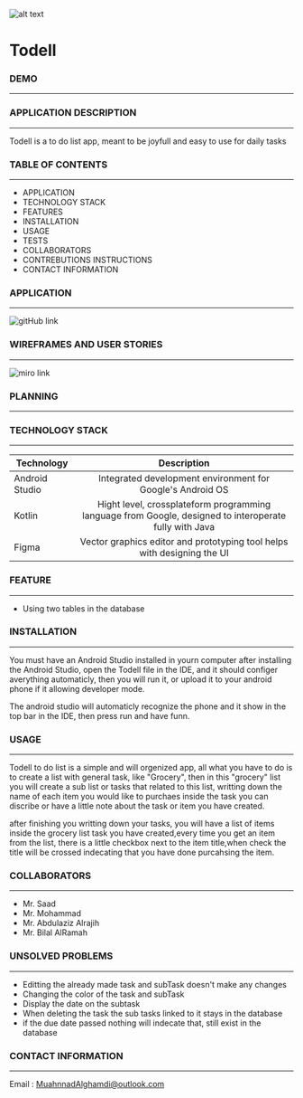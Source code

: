 ![alt text](https://camo.githubusercontent.com/37ca472e2afb74974a0314d89af8f470422a79582bed0d188f9927777230195d/68747470733a2f2f6c61756e63682e73612f6173736574732f696d616765732f6c6f676f732f7475776169712d61636164656d792d6c6f676f2e737667)
# Todell

### DEMO
------


### APPLICATION DESCRIPTION
-------------------------
Todell is a to do list app, meant to be joyfull and easy to use for daily tasks

### TABLE OF CONTENTS
----------------------
* APPLICATION
* TECHNOLOGY STACK
* FEATURES
* INSTALLATION
* USAGE
* TESTS
* COLLABORATORS
* CONTREBUTIONS INSTRUCTIONS
* CONTACT INFORMATION


### APPLICATION
----------------
![gitHub link](https://github.com/Muhannad-Mughram-Alghamdi/Android-Capstone-1)

### WIREFRAMES AND USER STORIES
-------------------------------
![miro link](https://miro.com/app/board/o9J_lmYkuvY=/?invite_link_id=341886714154)

### PLANNING
-------------


### TECHNOLOGY STACK
---------------------

|Technology        |Description                                                                                            |
|------------------|:-----------------------------------------------------------------------------------------------------:|
| Android Studio   |Integrated development environment for Google's Android OS                                             |
| Kotlin           |Hight level, crossplateform programming language from Google,  designed to interoperate fully with Java|
| Figma            |Vector graphics editor and prototyping tool helps with designing the UI                                |

### FEATURE
------------------
* Using two tables in the database

### INSTALLATION
------------------
You must have an Android Studio installed in yourn computer
after installing the Android Studio, open the Todell file in the IDE, and it should configer averything automaticly,
then you will run it, or upload it to your android phone if it allowing developer mode.

The android studio will automaticly recognize the phone and it show in the top bar in the IDE, then press run and have funn.

### USAGE
-------------
Todell to do list is a simple and will orgenized app, all what you have to do is to create a list with general task, like "Grocery",
then in this "grocery" list you will create a sub list or tasks that related to this list, writting down the name of each item you would like to purchaes 
inside the task you can discribe or have a little note about the task or item you have created. 

after finishing you writting down your tasks, you will have a list of items inside the grocery list task you have created,every time you get an item from the list, 
there is a little checkbox next to the item title,when check the title will be crossed indecating that you have done purcahsing the item.  

### COLLABORATORS
------------------
* Mr. Saad
* Mr. Mohammad 
* Mr. Abdulaziz Alrajih
* Mr. Bilal AlRamah

### UNSOLVED PROBLEMS
---------------------
* Editting the already made task and subTask doesn't make any changes
* Changing the color of the task and subTask
* Display the date on the subtask 
* When deleting the task the sub tasks linked to it stays in the database
* if the due date passed nothing will indecate that, still exist in the database 

### CONTACT INFORMATION
------------------------
Email : MuahnnadAlghamdi@outlook.com 

